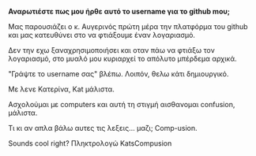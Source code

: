 **Αναρωτιέστε πως μου ήρθε αυτό το username για το github mου;**

Μας παρουσιάζει ο κ. Αυγερινός πρώτη μέρα την πλατφόρμα του github και μας κατευθύνει στο να φτιάξουμε έναν λογαριασμό.

Δεν την εχω ξαναχρησιμοποιήσει και οταν πάω να φτιάξω τον λογαριασμό, στο μυαλό μου κυριαρχεί το απόλυτο μπέρδεμα αρχικά.

"Γράψτε το username σας" βλέπω. Λοιπόν, θελω κάτι δημιουργικό.

Με λενε Κατερίνα, Kat μάλιστα.

Ασχολούμαι με computers και αυτή τη στιγμή αισθανομαι confusion, μάλιστα.

Τι κι αν απλα βάλω αυτες τις λεξεις... μαζι; Comp-usion.

Sounds cool right? Πληκτρολογώ KatsCompusion
